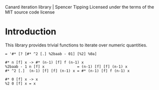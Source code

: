 Canard iteration library | Spencer Tipping
Licensed under the terms of the MIT source code license

# Introduction

This library provides trivial functions to iterate over numeric quantities.

    = '#* [? [#* ^2 [.] %2baab - 01] [%2] %0a]

    #* n [f] x -> #* (n-1) [f] f (n-1) x
    %2baab - 1 n [f] x               = (n-1) [f] [f] (n-1) x
    #* ^2 [.]  (n-1) [f] [f] (n-1) x = #* (n-1) [f] f (n-1) x

    #* 0 [f] x -> x
    %2 0 [f] x = x